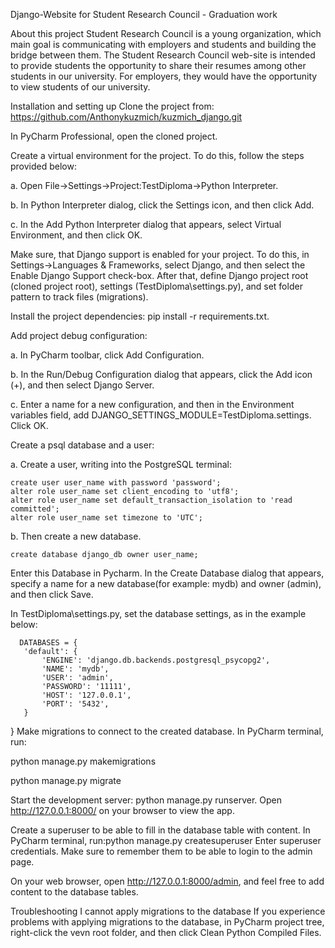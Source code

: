 Django-Website for Student Research Council - Graduation work

About this project
Student Research Council is a young organization, which main goal is communicating with employers and students and building the bridge between them. The Student Research Council web-site is intended to provide students the opportunity to share their resumes among other students in our university. For employers, they would have the opportunity to view students of our university.


Installation and setting up
Clone the project from: https://github.com/Anthonykuzmich/kuzmich_django.git

In PyCharm Professional, open the cloned project.

Create a virtual environment for the project. To do this, follow the steps provided below:

a. Open File->Settings->Project:TestDiploma->Python Interpreter.

b. In Python Interpreter dialog, click the Settings icon, and then click Add.

c. In the Add Python Interpreter dialog that appears, select Virtual Environment, and then click OK.

Make sure, that Django support is enabled for your project. To do this, in Settings->Languages & Frameworks, select Django, and then select the Enable Django Support check-box. After that, define Django project root (cloned project root), settings (TestDiploma\settings.py), and set folder pattern to track files (migrations).

Install the project dependencies: pip install -r requirements.txt.

Add project debug configuration:

a. In PyCharm toolbar, click Add Configuration.

b. In the Run/Debug Configuration dialog that appears, click the Add icon (+), and then select Django Server.

c. Enter a name for a new configuration, and then in the Environment variables field, add DJANGO_SETTINGS_MODULE=TestDiploma.settings. Click OK.

Create a psql database and a user:

a. Create a user, writing into the PostgreSQL terminal:

    create user user_name with password 'password';
    alter role user_name set client_encoding to 'utf8';
    alter role user_name set default_transaction_isolation to 'read committed';
    alter role user_name set timezone to 'UTC';

b. Then create a new database.

    create database django_db owner user_name;

Enter this Database in Pycharm. In the Create Database dialog that appears, specify a name for a new database(for example: mydb) and owner (admin), and then click Save.

In TestDiploma\settings.py, set the database settings, as in the example below:

      DATABASES = {
       'default': {
           'ENGINE': 'django.db.backends.postgresql_psycopg2',
           'NAME': 'mydb',
           'USER': 'admin',
           'PASSWORD': '11111',
           'HOST': '127.0.0.1',
           'PORT': '5432',
       }
   }
Make migrations to connect to the created database. In PyCharm terminal, run:

python manage.py makemigrations

python manage.py migrate

Start the development server: python manage.py runserver. Open http://127.0.0.1:8000/ on your browser to view the app.

Create a superuser to be able to fill in the database table with content. In PyCharm terminal, run:python manage.py createsuperuser Enter superuser credentials. Make sure to remember them to be able to login to the admin page.

On your web browser, open http://127.0.0.1:8000/admin, and feel free to add content to the database tables.

Troubleshooting
I cannot apply migrations to the database
If you experience problems with applying migrations to the database, in PyCharm project tree, right-click the vevn root folder, and then click Clean Python Compiled Files.
